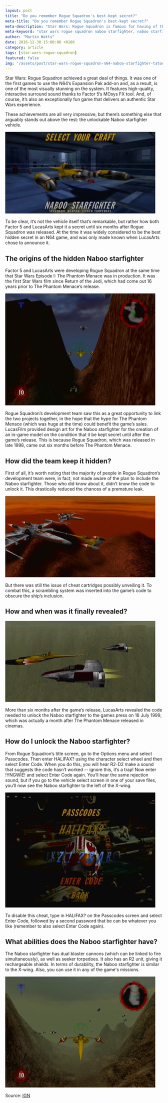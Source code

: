 ```yaml
---
layout: post
title: "Do you remember Rogue Squadron's best-kept secret?"
meta-title: "Do you remember Rogue Squadron's best-kept secret?"
meta-description: "Star Wars: Rogue Squadron is famous for having of the most well-hidden unlockable secrets in an Nintendo 64."
meta-keyword: "star wars rogue squadron naboo starfighter, naboo starfighter rogue squadron, n64 hidden secrets, naboo starfighter password"
author: "Martin Watts"
date: 2016-12-30 15:00:00 +0100
category: article
tags: [star-wars-rogue-squadron]
featured: false
img: '/assets/post/star-wars-rogue-squadron-n64-naboo-starfighter-tatooine.jpg'
---
```

Star Wars: Rogue Squadron achieved a great deal of things. It was one of the first games to use the N64’s Expansion Pak add-on and, as a result, is one of the most visually stunning on the system. It features high-quality, interactive surround sound thanks to Factor 5’s MOsys FX tool. And, of course, it’s also an exceptionally fun game that delivers an authentic Star Wars experience.

These achievements are all very impressive, but there’s something else that arguably stands out above the rest: the unlockable Naboo starfighter vehicle.

![Naboo starfighter on the vehicle select screen of Star Wars: Rogue Squadron](/assets/post/star-wars-rogue-squadron-n64-naboo-starfighter-vehicle-select.jpg)

To be clear, it’s not the vehicle itself that’s remarkable, but rather how both Factor 5 and LucasArts kept it a secret until six months after Rogue Squadron was released. At the time it was widely considered to be the best hidden secret in an N64 game, and was only made known when LucasArts chose to announce it.

## The origins of the hidden Naboo starfighter
Factor 5 and LucasArts were developing Rogue Squadron at the same time that Star Wars Episode I: The Phantom Menace was in production. It was the first Star Wars film since Return of the Jedi, which had come out 16 years prior to The Phantom Menace’s release.

![Naboo starfighter cheat on Assault on Kile II in Star Wars: Rogue Squadron.](/assets/post/star-wars-rogue-squadron-n64-naboo-starfighter-assault-on-kile-ii.jpg)

Rogue Squadron’s development team saw this as a great opportunity to link the two projects together, in the hope that the hype for The Phantom Menace (which was huge at the time) could benefit the game’s sales. LucasFilm provided design art for the Naboo starfighter for the creation of an in-game model on the condition that it be kept secret until after the game’s release. This is because Rogue Squadron, which was released in late 1998, came out six months before The Phantom Menace.

## How did the team keep it hidden?

First of all, it’s worth noting that the majority of people in Rogue Squadron’s development team were, in fact, not made aware of the plan to include the Naboo starfighter. Those who did know about it, didn’t know the code to unlock it. This drastically reduced the chances of a premature leak.

![Naboo starfighter on Kessel in Star Wars: Rogue Squadron.](/assets/post/star-wars-rogue-squadron-n64-naboo-starfighter-rescue-kessel.jpg)

But there was still the issue of cheat cartridges possibly unveiling it. To combat this, a scrambling system was inserted into the game’s code to obscure the ship’s inclusion.

## How and when was it finally revealed?

![Naboo starfighter flying alongside A-wings in Star Wars: Rogue Squadron.](/assets/post/star-wars-rogue-squadron-n64-naboo-starfighter-and-a-wings.jpg)

More than six months after the game’s release, LucasArts revealed the code needed to unlock the Naboo starfighter to the games press on 16 July 1999, which was actually a month after The Phantom Menace released in cinemas.

## How do I unlock the Naboo starfighter? 

From Rogue Squadron’s title screen, go to the Options menu and select Passcodes. Then enter HALIFAX? using the character select wheel and then select Enter Code. When you do this, you will hear R2-D2 make a sound that suggests the code hasn’t worked -- ignore this, it’s a trap! Now enter !YNGWIE! and select Enter Code again. You’ll hear the same rejection sound, but if you go to the vehicle select screen in one of your save files, you’ll now see the Naboo starfighter to the left of the X-wing.

![HALIFAX? cheat code in Star Wars: Rogue Squadron.](/assets/post/star-wars-rogue-squadron-n64-naboo-starfighter-cheat-code.jpg)

To disable this cheat, type in HALIFAX? on the Passcodes screen and select Enter Code, followed by a second password that be can be whatever you like (remember to also select Enter Code again).

## What abilities does the Naboo starfighter have?

The Naboo starfighter has dual blaster cannons (which can be linked to fire simultaneously), as well as seeker torpedoes. It also has an R2 unit, giving it rechargeable shields. In terms of durability, the Naboo starfighter is similar to the X-wing. Also, you can use it in any of the game's missions.

![Naboo starfighter in the search for the Nonnah in Star Wars: Rogue Squadron.](/assets/post/star-wars-rogue-squadron-n64-naboo-starfighter-search-for-nonnah.jpg)

Source: [IGN](http://uk.ign.com/articles/1999/07/20/the-secrets-of-rogue-squadron)
